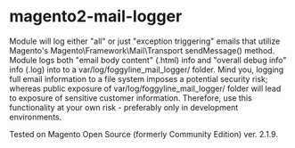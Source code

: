 # magento2-mail-logger

Module will log either "all" or just "exception triggering" emails that utilize Magento's Magento\Framework\Mail\Transport sendMessage() method. Module logs both "email body content" (.html) info and "overall debug info" info (.log) into to a var/log/foggyline_mail_logger/ folder. Mind you, logging full email information to a file system imposes a potential security risk; whereas public exposure of var/log/foggyline_mail_logger/ folder will lead to exposure of sensitive customer information. Therefore, use this functionality at your own risk - preferably only in development environments.

Tested on Magento Open Source (formerly Community Edition) ver. 2.1.9.
